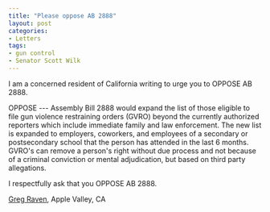 ```yaml
---
title: "Please oppose AB 2888"
layout: post
categories:
- Letters
tags:
- gun control
- Senator Scott Wilk
---
```


I am a concerned resident of California writing to urge you to OPPOSE AB 2888.

OPPOSE --- Assembly Bill 2888 would expand the list of those eligible to file gun violence restraining orders (GVRO) beyond the currently authorized reporters which include immediate family and law enforcement. The new list is expanded to employers, coworkers, and employees of a secondary or postsecondary school that the person has attended in the last 6 months. GVRO's can remove a person's right without due process and not because of a criminal conviction or mental adjudication, but based on third party allegations.

I respectfully ask that you OPPOSE AB 2888.

[Greg Raven](https://www.gregraven.org/), Apple Valley, CA